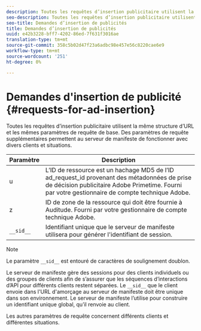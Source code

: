 ```yaml
---
description: Toutes les requêtes d’insertion publicitaire utilisent la même structure d’URL et les mêmes paramètres de requête de base. Des paramètres de requête supplémentaires permettent au serveur de manifeste de fonctionner avec divers clients et situations.
seo-description: Toutes les requêtes d’insertion publicitaire utilisent la même structure d’URL et les mêmes paramètres de requête de base. Des paramètres de requête supplémentaires permettent au serveur de manifeste de fonctionner avec divers clients et situations.
seo-title: Demandes d’insertion de publicités
title: Demandes d’insertion de publicités
uuid: e42b3228-bff7-4202-86ed-7f631f3016ae
translation-type: tm+mt
source-git-commit: 358c5b02d47f23a6adbc98e457e56c8220cae6e9
workflow-type: tm+mt
source-wordcount: '251'
ht-degree: 0%

---
```



# Demandes d&#39;insertion de publicité {#requests-for-ad-insertion}

Toutes les requêtes d’insertion publicitaire utilisent la même structure d’URL et les mêmes paramètres de requête de base. Des paramètres de requête supplémentaires permettent au serveur de manifeste de fonctionner avec divers clients et situations.

| Paramètre | Description |
|--- |--- |
| u | L’ID de ressource est un hachage MD5 de l’ID ad_request_id provenant des métadonnées de prise de décision publicitaire Adobe Primetime. Fourni par votre gestionnaire de compte technique Adobe. |
| z | ID de zone de la ressource qui doit être fournie à Auditude. Fourni par votre gestionnaire de compte technique Adobe. |
| `__sid__` | Identifiant unique que le serveur de manifeste utilisera pour générer l&#39;identifiant de session. |

>[!NOTE]
>
>Le paramètre `__sid__` est entouré de caractères de soulignement doublon.

Le serveur de manifeste gère des sessions pour des clients individuels ou des groupes de clients afin de s’assurer que les séquences d’interactions d’API pour différents clients restent séparées. Le `__sid__` que le client envoie dans l&#39;URL d&#39;amorçage au serveur de manifeste doit être unique dans son environnement. Le serveur de manifeste l’utilise pour construire un identifiant unique global, qu’il renvoie au client.

Les autres paramètres de requête concernent différents clients et différentes situations.